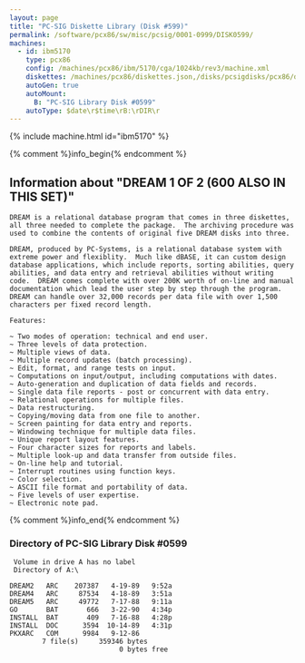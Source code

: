 ```yaml
---
layout: page
title: "PC-SIG Diskette Library (Disk #599)"
permalink: /software/pcx86/sw/misc/pcsig/0001-0999/DISK0599/
machines:
  - id: ibm5170
    type: pcx86
    config: /machines/pcx86/ibm/5170/cga/1024kb/rev3/machine.xml
    diskettes: /machines/pcx86/diskettes.json,/disks/pcsigdisks/pcx86/diskettes.json
    autoGen: true
    autoMount:
      B: "PC-SIG Library Disk #0599"
    autoType: $date\r$time\rB:\rDIR\r
---
```


{% include machine.html id="ibm5170" %}

{% comment %}info_begin{% endcomment %}

## Information about "DREAM 1 OF 2 (600 ALSO IN THIS SET)"

    DREAM is a relational database program that comes in three diskettes,
    all three needed to complete the package.  The archiving procedure was
    used to combine the contents of original five DREAM disks into three.
    
    DREAM, produced by PC-Systems, is a relational database system with
    extreme power and flexiblity.  Much like dBASE, it can custom design
    database applications, which include reports, sorting abilities, query
    abilities, and data entry and retrieval abilities without writing
    code.  DREAM comes complete with over 200K worth of on-line and manual
    documentation which lead the user step by step through the program.
    DREAM can handle over 32,000 records per data file with over 1,500
    characters per fixed record length.
    
    Features:
    
    ~ Two modes of operation: technical and end user.
    ~ Three levels of data protection.
    ~ Multiple views of data.
    ~ Multiple record updates (batch processing).
    ~ Edit, format, and range tests on input.
    ~ Computations on input/output, including computations with dates.
    ~ Auto-generation and duplication of data fields and records.
    ~ Single data file reports - post or concurrent with data entry.
    ~ Relational operations for multiple files.
    ~ Data restructuring.
    ~ Copying/moving data from one file to another.
    ~ Screen painting for data entry and reports.
    ~ Windowing technique for multiple data files.
    ~ Unique report layout features.
    ~ Four character sizes for reports and labels.
    ~ Multiple look-up and data transfer from outside files.
    ~ On-line help and tutorial.
    ~ Interrupt routines using function keys.
    ~ Color selection.
    ~ ASCII file format and portability of data.
    ~ Five levels of user expertise.
    ~ Electronic note pad.
{% comment %}info_end{% endcomment %}


### Directory of PC-SIG Library Disk #0599

     Volume in drive A has no label
     Directory of A:\

    DREAM2   ARC    207387   4-19-89   9:52a
    DREAM4   ARC     87534   4-18-89   3:51a
    DREAM5   ARC     49772   7-17-88   9:11a
    GO       BAT       666   3-22-90   4:34p
    INSTALL  BAT       409   7-16-88   4:28p
    INSTALL  DOC      3594  10-14-89   4:31p
    PKXARC   COM      9984   9-12-86
            7 file(s)     359346 bytes
                               0 bytes free
